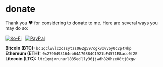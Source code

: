 # donate

Thank you ❤️ for considering to donate to me. Here are several ways you may do so:

[![Ko-Fi](https://srv-cdn.himpfen.io/badges/kofi/kofi-flat.svg)](https://ko-fi.com/awesomelists) &nbsp; [![PayPal](https://srv-cdn.himpfen.io/badges/paypal/paypal-flat.svg)](https://tinyurl.com/3kvdyj8h)

**Bitcoin (BTC):** `bc1qclwvlczcssytzs062g597cgkvxvv6y0c2pt4kp` <br />
**Ethereum (ETH):** `0x2790493164eb64A70884C1921bF4571E8acc0f2E` <br />
**Litecoin (LTC):** `ltc1qmjvrunurl835edlly36jjwdh820hze08tj0xgw`
